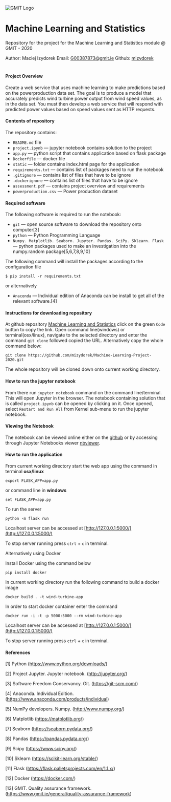 ![GMIT Logo](http://password.gmit.ie/images/logo.png "GMIT Logos")
# Machine Learning and Statistics

Repository for the project for the Machine Learning and Statistics module @ GMIT - 2020

Author: Maciej Izydorek Email: G00387873@gmit.ie Github: [mizydorek](https://github.com/mizydorek)

#

#### Project Overview

Create a web service that uses machine learning to make predictions based on the powerproduction data set. The goal is to produce a model that accurately predicts wind turbine power output from wind speed values, as in the data set. You must then develop a web service that will respond with predicted power values based on speed values sent as HTTP requests.

#### Contents of repository

The repository contains:

* `README.md` file
* `project.ipynb` — jupyter notebook contains solution to the project
* `app.py` — python script that contains application based on flask package 
* `Dockerfile` — docker file
* `static` — folder contains index.html page for the application
* `requirements.txt` — contains list of packages need to run the notebook
* `.gitignore` — contains list of files that have to be ignore
* `.dockerignore` — contains list of files that have to be ignore
* `assessment.pdf` — contains project overview and requirements
* `powerproduction.csv` — Power production dataset

#### Required software

The following software is required to run the notebook:

* `git` — open source software to download the repository onto computer[3]
* `python` — Python Programming Language
* `Numpy. Matplotlib. Seaborn. Jupyter. Pandas. SciPy. Sklearn. Flask` — python packages used to make an investigation into the numpy.random package[5,6,7,8,9,10] 

The following command will install the packages according to the configuration file

```
$ pip install -r requirements.txt
```

or alternatively 

* `Anaconda` — Individual edition of Anaconda can be install to get all of the relevant software.[4]

#### Instructions for downloading repository

At github repository [Machine Learning and Statistics](https://github.com/mizydorek/Machine-Learning-Project-2020) click on the green `Code` button to copy the link. Open command line(windows) or terminal(osx/linux), navigate to the selected directory and enter the command `git clone` followed copied the URL. Alternatively copy the whole command below:

```
git clone https://github.com/mizydorek/Machine-Learning-Project-2020.git
```

The whole repository will be cloned down onto current working directory.

#### How to run the jupyter notebook

From there run `jupyter notebook` command on the command line/terminal. This will open Jupyter in the browser. The notebook containing solution that is called `project.ipynb` can be opened by clicking on it.
Once opened, select `Restart and Run All` from Kernel sub-menu to run the jupyter notebook.

#### Viewing the Notebook 

The notebook can be viewed online either on the [github](https://github.com/mizydorek/Machine-Learning-Project-2020/blob/main/project.ipynb) or by accessing through Jupyter Notebooks viewer  [nbviewer](https://nbviewer.jupyter.org/github/mizydorek/Machine-Learning-Project-2020/blob/main/project.ipynb).

#### How to run the application

From current working directory start the web app using the command in terminal **osx/linux** 

```
export FLASK_APP=app.py
```

or command line in **windows**

```
set FLASK_APP=app.py
```

To run the server

```
python -m flask run
```

Localhost server can be accessed at [http://127.0.0.1:5000/](http://127.0.0.1:5000/)

To stop server running press `ctrl` + `c` in terminal.  


Alternatively using Docker 

Install Docker using the command below 

```
pip install docker
```

In current working directory run the following command to build a docker image 

```
docker build . -t wind-turbine-app
```

In order to start docker container enter the command 

```
docker run -i -t -p 5000:5000 --rm wind-turbine-app
```

Localhost server can be accessed at [http://127.0.0.1:5000/](http://127.0.0.1:5000/)

To stop server running press `ctrl` + `c` in terminal.  

#### References 

[1] Python (https://www.python.org/downloads/) 

[2] Project Jupyter. Jupyter notebook. (http://jupyter.org/)

[3] Software Freedom Conservancy. Git. (https://git-scm.com/)

[4] Anaconda. Individual Edition. (https://www.anaconda.com/products/individual)

[5] NumPy developers. Numpy. (http://www.numpy.org/)

[6] Matplotlib (https://matplotlib.org/)

[7] Seaborn (https://seaborn.pydata.org/)

[8] Pandas (https://pandas.pydata.org/)

[9] Scipy (https://www.scipy.org/)

[10] Sklearn (https://scikit-learn.org/stable/)

[11] Flask (https://flask.palletsprojects.com/en/1.1.x/)

[12] Docker (https://docker.com/)

[13] GMIT. Quality assurance framework. (https://www.gmit.ie/general/quality-assurance-framework)

